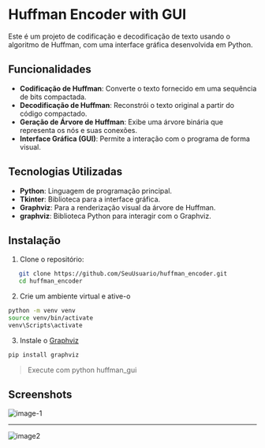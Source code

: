 # Huffman Encoder with GUI

Este é um projeto de codificação e decodificação de texto usando o algoritmo de Huffman, com uma interface gráfica desenvolvida em Python.

## Funcionalidades

- **Codificação de Huffman**: Converte o texto fornecido em uma sequência de bits compactada.
- **Decodificação de Huffman**: Reconstrói o texto original a partir do código compactado.
- **Geração de Árvore de Huffman**: Exibe uma árvore binária que representa os nós e suas conexões.
- **Interface Gráfica (GUI)**: Permite a interação com o programa de forma visual.

## Tecnologias Utilizadas

- **Python**: Linguagem de programação principal.
- **Tkinter**: Biblioteca para a interface gráfica.
- **Graphviz**: Para a renderização visual da árvore de Huffman.
- **graphviz**: Biblioteca Python para interagir com o Graphviz.

## Instalação

1. Clone o repositório:
```bash
   git clone https://github.com/SeuUsuario/huffman_encoder.git
   cd huffman_encoder
```
2. Crie um ambiente virtual e ative-o
``` bash
python -m venv venv
source venv/bin/activate
venv\Scripts\activate
```
3.  Instale o [Graphviz](https://graphviz.org/download/)
``` bash
pip install graphviz
```
> Execute com python huffman_gui
## Screenshots

![image-1](https://i.ibb.co/cXDvBJy/1.png)

---

![image2](https://i.ibb.co/mS70KkS/huffman-tree.png)
